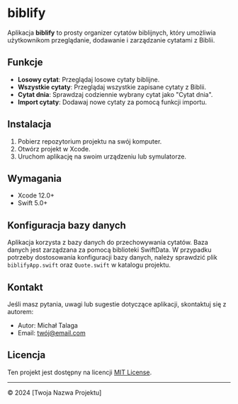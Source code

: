 # biblify

Aplikacja **biblify** to prosty organizer cytatów biblijnych, który umożliwia użytkownikom przeglądanie, dodawanie i zarządzanie cytatami z Biblii.

## Funkcje

- **Losowy cytat**: Przeglądaj losowe cytaty biblijne.
- **Wszystkie cytaty**: Przeglądaj wszystkie zapisane cytaty z Biblii.
- **Cytat dnia**: Sprawdzaj codziennie wybrany cytat jako "Cytat dnia".
- **Import cytaty**: Dodawaj nowe cytaty za pomocą funkcji importu.

## Instalacja

1. Pobierz repozytorium projektu na swój komputer.
2. Otwórz projekt w Xcode.
3. Uruchom aplikację na swoim urządzeniu lub symulatorze.

## Wymagania

- Xcode 12.0+
- Swift 5.0+

## Konfiguracja bazy danych

Aplikacja korzysta z bazy danych do przechowywania cytatów. Baza danych jest zarządzana za pomocą biblioteki SwiftData. W przypadku potrzeby dostosowania konfiguracji bazy danych, należy sprawdzić plik `biblifyApp.swift` oraz `Quote.swift` w katalogu projektu.

## Kontakt

Jeśli masz pytania, uwagi lub sugestie dotyczące aplikacji, skontaktuj się z autorem:

- Autor: Michał Talaga
- Email: [twój@email.com](mailto:twój@email.com)

## Licencja

Ten projekt jest dostępny na licencji [MIT License](LICENSE.md).

---
© 2024 [Twoja Nazwa Projektu]
